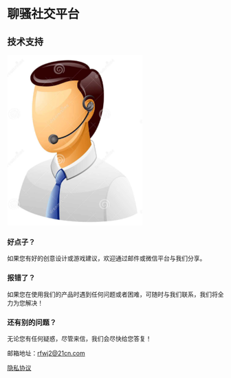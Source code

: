# 聊骚社交平台

## 技术支持

 ![image](https://github.com/rfwj2/tongchengjiaoyou/raw/master/call_man.png)

### 好点子？

如果您有好的创意设计或游戏建议，欢迎通过邮件或微信平台与我们分享。

### 报错了？

如果您在使用我们的产品时遇到任何问题或者困难，可随时与我们联系，我们将全力为您解决！

### 还有别的问题？

无论您有任何疑惑，尽管来信，我们会尽快给您答复！

邮箱地址：rfwj2@21cn.com

[隐私协议](https://raw.githubusercontent.com/rfwj2/tongchengjiaoyou/master/privacy.cmd)
